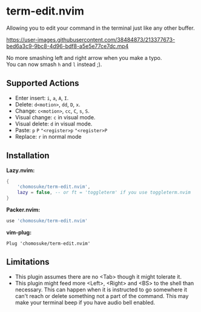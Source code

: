 # term-edit.nvim
Allowing you to edit your command in the terminal just like any other buffer.


https://user-images.githubusercontent.com/38484873/213377673-bed6a3c9-9bc8-4d96-bdf8-a5e5e77ce7dc.mp4


No more smashing left and right arrow when you make a typo.\
You can now smash `h` and `l` instead ;).

## Supported Actions
- Enter insert: `i`, `a`, `A`, `I`.
- Delete: `d<motion>`, `dd`, `D`, `x`.
- Change: `c<motion>`, `cc`, `C`, `s`, `S`.
- Visual change: `c` in visual mode.
- Visual delete: `d` in visual mode.
- Paste: `p` `P` `"<register>p` `"<register>P`
- Replace: `r` in normal mode

## Installation
**Lazy.nvim:**
```lua
{
	'chomosuke/term-edit.nvim',
	lazy = false, -- or ft = 'toggleterm' if you use toggleterm.nvim
}
```
**Packer.nvim:**
```lua
use 'chomosuke/term-edit.nvim'
```
**vim-plug:**
```vim
Plug 'chomosuke/term-edit.nvim'
```

## Limitations
- This plugin assumes there are no \<Tab\> though it might tolerate it.
- This plugin might feed more \<Left\>, \<Right\> and \<BS\> to the shell than necessary. This can happen when it is instructed to go somewhere it can't reach or delete something not a part of the command. This may make your terminal beep if you have audio bell enabled.
